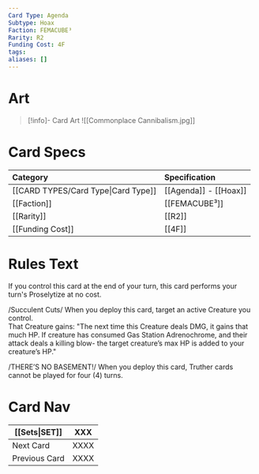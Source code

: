 ```yaml
---
Card Type: Agenda
Subtype: Hoax
Faction: FEMACUBE³
Rarity: R2
Funding Cost: 4F
tags: 
aliases: []
---
```

# Art

> [!info]- Card Art
> ![[Commonplace Cannibalism.jpg]]

# Card Specs

| Category                            | Specification     |
|:----------------------------------- |:----------------- |
| [[CARD TYPES/Card Type\|Card Type]] | [[Agenda]] - [[Hoax]] |
| [[Faction]]                         | [[FEMACUBE³]]              |
| [[Rarity]]                          | [[R2]]              |
| [[Funding Cost]]                    | [[4F]]            |

# Rules Text

If you control this card at the end of your turn, this card performs your turn's Proselytize at no cost.

/Succulent Cuts/
When you deploy this card, target an active Creature you control.  
That Creature gains: "The next time this Creature deals DMG, it gains that much HP.
If creature has consumed Gas Station Adrenochrome, and their attack deals a killing blow- the target creature’s max HP is added to your creature’s HP."

/THERE’S NO BASEMENT!/ 
When you deploy this card, Truther cards cannot be played for four (4) turns.

# Card Nav

| [[Sets\|SET]] | XXX |  
| --- | --- |  
| Next Card | XXXX |  
| Previous Card | XXXX |  

